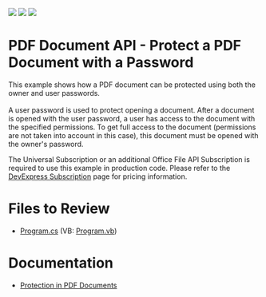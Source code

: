 <!-- default badges list -->
![](https://img.shields.io/endpoint?url=https://codecentral.devexpress.com/api/v1/VersionRange/128595660/17.1.3%2B)
[![](https://img.shields.io/badge/Open_in_DevExpress_Support_Center-FF7200?style=flat-square&logo=DevExpress&logoColor=white)](https://supportcenter.devexpress.com/ticket/details/T243764)
[![](https://img.shields.io/badge/📖_How_to_use_DevExpress_Examples-e9f6fc?style=flat-square)](https://docs.devexpress.com/GeneralInformation/403183)
<!-- default badges end -->

# PDF Document API - Protect a PDF Document with a Password

This example shows how a PDF document can be protected using both the owner and user passwords.<br><br>A user password is used to protect opening a document. After a document is opened with the user password, a user has access to the document with the specified permissions.
To get full access to the document (permissions are not taken into account in this case), this document must be opened with the owner's password.

The Universal Subscription or an additional Office File API Subscription is required to use this example in production code. Please refer to the [DevExpress Subscription](https://www.devexpress.com/Subscriptions/) page for pricing information.


# Files to Review

* [Program.cs](./CS/PDFPasswordProtection/Program.cs) (VB: [Program.vb](./VB/PDFPasswordProtection/Program.vb))

# Documentation

* [Protection in PDF Documents](https://docs.devexpress.com/OfficeFileAPI/114517/pdf-document-api/document-security/document-protection)



